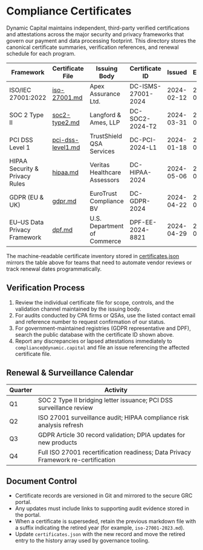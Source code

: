# Compliance Certificates

Dynamic Capital maintains independent, third-party verified certifications and attestations across the major security and privacy frameworks that govern our payment and data processing footprint. This directory stores the canonical certificate summaries, verification references, and renewal schedule for each program.

| Framework | Certificate File | Issuing Body | Certificate ID | Issued | Expires |
| --- | --- | --- | --- | --- | --- |
| ISO/IEC 27001:2022 | [iso-27001.md](iso-27001.md) | Apex Assurance Ltd. | DC-ISMS-27001-2024 | 2024-02-12 | 2027-02-11 |
| SOC 2 Type II | [soc2-type2.md](soc2-type2.md) | Langford & Ames, LLP | DC-SOC2-2024-T2 | 2024-03-31 | 2025-03-30 |
| PCI DSS Level 1 | [pci-dss-level1.md](pci-dss-level1.md) | TrustShield QSA Services | DC-PCI-2024-L1 | 2024-01-18 | 2025-01-17 |
| HIPAA Security & Privacy Rules | [hipaa.md](hipaa.md) | Veritas Healthcare Assessors | DC-HIPAA-2024 | 2024-05-06 | 2026-05-05 |
| GDPR (EU & UK) | [gdpr.md](gdpr.md) | EuroTrust Compliance BV | DC-GDPR-2024 | 2024-04-22 | 2025-04-21 |
| EU–US Data Privacy Framework | [dpf.md](dpf.md) | U.S. Department of Commerce | DPF-EE-2024-8821 | 2024-04-29 | 2025-04-28 |

The machine-readable certificate inventory stored in
[certificates.json](certificates.json) mirrors the table above for teams that
need to automate vendor reviews or track renewal dates programmatically.

## Verification Process

1. Review the individual certificate file for scope, controls, and the validation channel maintained by the issuing body.
2. For audits conducted by CPA firms or QSAs, use the listed contact email and reference number to request confirmation of our status.
3. For government-maintained registries (GDPR representative and DPF), search the public database with the certificate ID shown above.
4. Report any discrepancies or lapsed attestations immediately to `compliance@dynamic.capital` and file an issue referencing the affected certificate file.

## Renewal & Surveillance Calendar

| Quarter | Activity |
| --- | --- |
| Q1 | SOC 2 Type II bridging letter issuance; PCI DSS surveillance review |
| Q2 | ISO 27001 surveillance audit; HIPAA compliance risk analysis refresh |
| Q3 | GDPR Article 30 record validation; DPIA updates for new products |
| Q4 | Full ISO 27001 recertification readiness; Data Privacy Framework re-certification |

## Document Control

- Certificate records are versioned in Git and mirrored to the secure GRC portal.
- Any updates must include links to supporting audit evidence stored in the portal.
- When a certificate is superseded, retain the previous markdown file with a suffix indicating the retired year (for example, `iso-27001-2023.md`).
- Update `certificates.json` with the new record and move the retired entry to
  the history array used by governance tooling.
